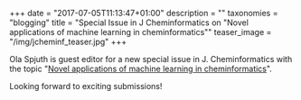 +++
date = "2017-07-05T11:13:47+01:00"
description = ""
taxonomies = "blogging"
title = "Special Issue in J Cheminformatics on \"Novel applications of machine learning in cheminformatics\""
teaser_image = "/img/jcheminf_teaser.jpg"
+++

Ola Spjuth is guest editor for a new special issue in J. Cheminformatics with
the topic "[Novel applications of machine learning in cheminformatics](https://jcheminf.springeropen.com/upcoming-special-issues)".

Looking forward to exciting submissions!
